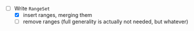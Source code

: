 - [ ] Write `RangeSet`
  - [x] insert ranges, merging them
  - [ ] remove ranges (full generality is actually not needed, but whatever)
